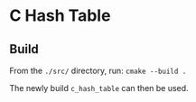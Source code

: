 # C Hash Table

## Build

From the `./src/` directory, run: `cmake --build .`

The newly build `c_hash_table` can then be used.